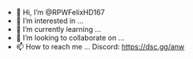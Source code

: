 - 👋 Hi, I’m @RPWFelixHD167
- 👀 I’m interested in ...
- 🌱 I’m currently learning ...
- 💞️ I’m looking to collaborate on ...
- 📫 How to reach me ...
Discord: https://dsc.gg/anw


<!---
RPWFelixHD167/RPWFelixHD167 is a ✨ special ✨ repository because its `README.md` (this file) appears on your GitHub profile.
You can click the Preview link to take a look at your changes.
--->
